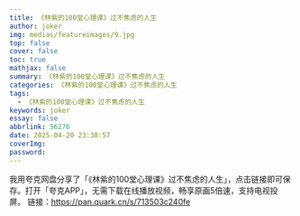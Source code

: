 ```yaml
---
title: 《林紫的100堂心理课》过不焦虑的人生
author: joker
img: medias/featureimages/9.jpg
top: false
cover: false
toc: true
mathjax: false
summary: 《林紫的100堂心理课》过不焦虑的人生
categories: 《林紫的100堂心理课》过不焦虑的人生
tags:
  - 《林紫的100堂心理课》过不焦虑的人生
keywords: joker
essay: false
abbrlink: 56276
date: 2025-04-20 23:38:57
coverImg:
password:
---
```


我用夸克网盘分享了「《林紫的100堂心理课》过不焦虑的人生」，点击链接即可保存。打开「夸克APP」，无需下载在线播放视频，畅享原画5倍速，支持电视投屏。
链接：https://pan.quark.cn/s/713503c240fe
